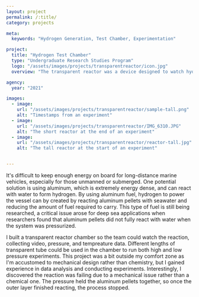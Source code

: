 ```yaml
---
layout: project
permalink: /:title/
category: projects

meta:
  keywords: "Hydrogen Generation, Test Chamber, Experimentation"

project:
  title: "Hydrogen Test Chamber"
  type: "Undergraduate Research Studies Program"
  logo: "/assets/images/projects/transparentreactor/icon.jpg"
  overview: "The transparent reactor was a device designed to watch hydrogen generating aluminum-water reactions to better understand the reaction when pressurized."

agency:
  year: "2021"

images:
  - image:
    url: "/assets/images/projects/transparentreactor/sample-tall.png"
    alt: "Timestamps from an experiment"
  - image:
    url: "/assets/images/projects/transparentreactor/IMG_6310.JPG"
    alt: "The short reactor at the end of an experiment"
  - image:
    url: "/assets/images/projects/transparentreactor/reactor-tall.jpg"
    alt: "The tall reactor at the start of an experiment"


---
```

<p> It's difficult to keep enough energy on board for long-distance marine vehicles, especially for those unmanned or submerged. One potential solution is using aluminum, which is extremely energy dense, and can react with water to form hydrogen. By using aluminum fuel, hydrogen to power the vessel can by created by reacting aluminum pellets with seawater and reducing the amount of fuel required to carry. This type of fuel is still being researched, a critical issue arose for deep sea applications when researchers found that aluminum pellets did not fully react with water when the system was pressurized. </p>

<p> I built a transparent reactor chamber so the team could watch the reaction, collecting video, pressure, and tempreature data. Different lengths of transparent tube could be used in the chamber to run both high and low pressure experiments. This project was a bit outside my comfort zone as I'm accustomed to mechanical design rather than chemistry, but I gained experience in data analysis and conducting experiments. Interestingly, I discovered the reaction was failing due to a mechanical issue rather than a chemical one. The pressure held the aluminum pellets together, so once the outer layer finished reacting, the process stopped. </p>
